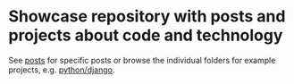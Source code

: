# Showcase repository with posts and projects about code and technology

See [posts](posts) for specific posts or browse the individual folders for example projects, e.g. [python/django](python/django).
